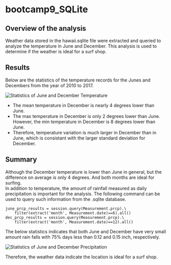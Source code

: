 # bootcamp9_SQLite
## Overview of the analysis
Weather data stored in the hawaii.sqlite file were extracted and queried to analyze the temperature in June and December. This analysis is used to determine if the weather is ideal for a surf shop.

## Results

Below are the statistics of the temperature records for the Junes and Decembers from the year of 2010 to 2017. 

![Statistics of June and December Temperature](analysis/temp_stats.PNG)

- The mean temperature in December is nearly 4 degrees lower than June.
- The max temperature in December is only 2 degrees lower than June. However, the min temperature in December is 8 degrees lower than June.
- Therefore, temperature variation is much larger in December than in June, which is consistant with the larger standard deviation for December.

## Summary
Although the December temperature is lower than June in general, but the difference on average is only 4 degrees. And both months are ideal for surfing. <br/>
In addition to temperature, the amount of rainfall measured as daily precipitation is important for the analysis. The following command can be used to query such information from the .sqlite database.

```
june_prcp_results = session.query(Measurement.prcp).\
    filter(extract('month', Measurement.date)==6).all()
dec_prcp_results = session.query(Measurement.prcp).\
    filter(extract('month', Measurement.date)==12).all()
```
The below statistics indicates that both June and December have very small amount rain falls with 75% days less than 0.12 and 0.15 inch, respectively.

![Statistics of June and December Precipitation](analysis/prcp_stats.PNG)

Therefore, the weather data indicate the location is ideal for a surf shop.